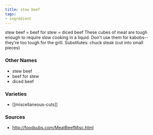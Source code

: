 ```yaml
---
title: stew beef
tags:
- ingredient
---
```

stew beef = beef for stew = diced beef These cubes of meat are tough enough to require slow cooking in a liquid. Don't use them for kabobs--they're too tough for the grill. Substitutes: chuck steak (cut into small pieces)

### Other Names

* stew beef
* beef for stew
* diced beef

### Varieties

* [[miscellaneous-cuts]]

### Sources
* http://foodsubs.com/MeatBeefMisc.html
